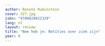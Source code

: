 ```yaml
---
author: Renate Rubinstein
cover: 327.jpg
isbn: "9789029022329"
lang: nl
layout: review
title: "Nee heb je: Notities over ziek zijn"
year: 0
---
```

